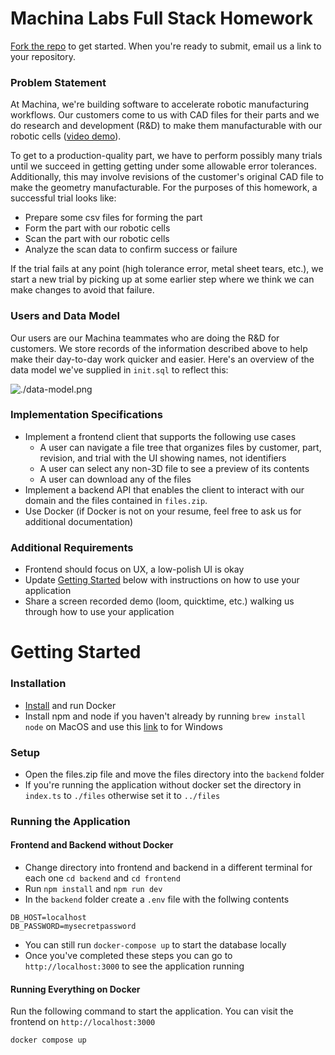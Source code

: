 # Machina Labs Full Stack Homework
[Fork the repo](https://github.com/Machina-Labs/full_stack_homework/fork) to get started. When you're ready to submit, email us a link to your repository.
### Problem Statement

At Machina, we're building software to accelerate robotic manufacturing workflows. Our customers come to us with CAD files for their parts and we do research and development (R&D) to make them manufacturable with our robotic cells ([video demo](https://www.youtube.com/watch?v=uUsloEJkYdw)).

To get to a production-quality part, we have to perform possibly many trials until we succeed in getting getting under some allowable error tolerances. Additionally, this may involve revisions of the customer's original CAD file to make the geometry manufacturable. For the purposes of this homework, a successful trial looks like:
- Prepare some csv files for forming the part
- Form the part with our robotic cells
- Scan the part with our robotic cells
- Analyze the scan data to confirm success or failure

If the trial fails at any point (high tolerance error, metal sheet tears, etc.), we start a new trial by picking up at some earlier step where we think we can make changes to avoid that failure.

### Users and Data Model
Our users are our Machina teammates who are doing the R&D for customers. We store records of the information described above to help make their day-to-day work quicker and easier. Here's an overview of the data model we've supplied in `init.sql` to reflect this: 

![./data-model.png](./data-model.png)

### Implementation Specifications
- Implement a frontend client that supports the following use cases
    - A user can navigate a file tree that organizes files by customer, part, revision, and trial with the UI showing names, not identifiers
    - A user can select any non-3D file to see a preview of its contents
    - A user can download any of the files
- Implement a backend API that enables the client to interact with our domain and the files contained in `files.zip`.
- Use Docker (if Docker is not on your resume, feel free to ask us for additional documentation)

### Additional Requirements
- Frontend should focus on UX, a low-polish UI is okay
- Update [Getting Started](#getting-started) below with instructions on how to use your application
- Share a screen recorded demo (loom, quicktime, etc.) walking us through how to use your application

# Getting Started
### Installation
- [Install](https://docs.docker.com/desktop/) and run Docker
- Install npm and node if you haven't already by running `brew install node` on MacOS and use this [link](https://nodejs.org/en/download/) to for Windows

### Setup
- Open the files.zip file and move the files directory into the `backend` folder
- If you're running the application without docker set the directory in `index.ts` to `./files` otherwise set it to `../files`

### Running the Application

#### Frontend and Backend without Docker

- Change directory into frontend and backend in a different terminal for each one `cd backend` and `cd frontend`
- Run `npm install` and `npm run dev`
- In the `backend` folder create a `.env` file with the follwing contents
```
DB_HOST=localhost
DB_PASSWORD=mysecretpassword
```
- You can still run `docker-compose up` to start the database locally
- Once you've completed these steps you can go to `http://localhost:3000` to see the application running

#### Running Everything on Docker

Run the following command to start the application. You can visit the frontend on `http://localhost:3000`
```
docker compose up
```


